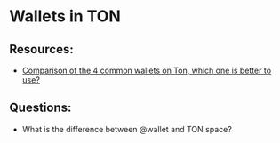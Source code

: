 # Wallets in TON

## Resources:

* [Comparison of the 4 common wallets on Ton, which one is better to use?](https://community.tonup.io/t/comparison-of-the-4-common-wallets-on-ton-which-one-is-better-to-use/288)

## Questions:

* What is the difference between @wallet and TON space?
